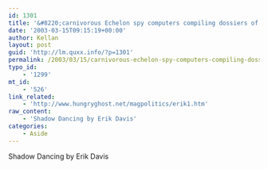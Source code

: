 ```yaml
---
id: 1301
title: '&#8220;carnivorous Echelon spy computers compiling dossiers of sin&#8221;'
date: '2003-03-15T09:15:19+00:00'
author: Kellan
layout: post
guid: 'http://lm.quxx.info/?p=1301'
permalink: /2003/03/15/carnivorous-echelon-spy-computers-compiling-dossiers-of-sin/
typo_id:
    - '1299'
mt_id:
    - '526'
link_related:
    - 'http://www.hungryghost.net/magpolitics/erik1.htm'
raw_content:
    - 'Shadow Dancing by Erik Davis'
categories:
    - Aside
---
```


Shadow Dancing by Erik Davis